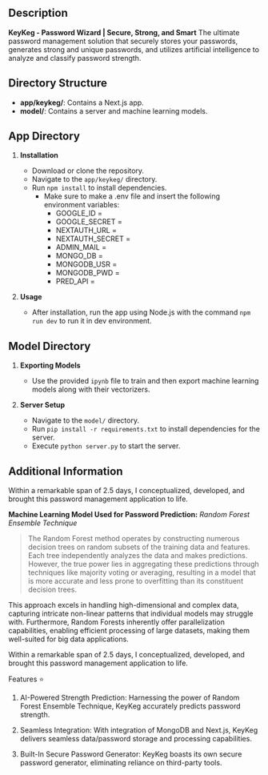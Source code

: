 
## Description
**KeyKeg - Password Wizard | Secure, Strong, and Smart**
The ultimate password management solution that securely stores your passwords, generates strong and unique passwords, and utilizes artificial intelligence to analyze and classify password strength.

## Directory Structure
- **app/keykeg/**: Contains a Next.js app.
- **model/**: Contains a server and machine learning models.

## App Directory
1. **Installation**
   - Download or clone the repository.
   - Navigate to the `app/keykeg/` directory.
   - Run `npm install` to install dependencies.
	   - Make sure to make a .env file and insert the following environment variables:
		   - GOOGLE_ID = 
			- GOOGLE_SECRET = 
			- NEXTAUTH_URL = 
			- NEXTAUTH_SECRET = 
			- ADMIN_MAIL = 
			- MONGO_DB = 
			- MONGODB_USR = 
			- MONGODB_PWD = 
			- PRED_API = 
  
2. **Usage**
   - After installation, run the app using Node.js with the command `npm run dev` to run it in dev environment.

## Model Directory
1. **Exporting Models**
   - Use the provided `ipynb` file to train and then export machine learning models along with their vectorizers.

2. **Server Setup**
   - Navigate to the `model/` directory.
   - Run `pip install -r requirements.txt` to install dependencies for the server.
   - Execute `python server.py` to start the server.

## Additional Information
Within a remarkable span of 2.5 days, I conceptualized, developed, and brought this password management application to life.

**Machine Learning Model Used for Password Prediction:** *Random Forest Ensemble Technique*
> The Random Forest method operates by constructing numerous decision trees on random subsets of the training data and features. Each tree independently analyzes the data and makes predictions. However, the true power lies in aggregating these predictions through techniques like majority voting or averaging, resulting in a model that is more accurate and less prone to overfitting than its constituent decision trees.

This approach excels in handling high-dimensional and complex data, capturing intricate non-linear patterns that individual models may struggle with. Furthermore, Random Forests inherently offer parallelization capabilities, enabling efficient processing of large datasets, making them well-suited for big data applications.


Within a remarkable span of 2.5 days, I conceptualized, developed, and brought this password management application to life. 

Features ⭐️
1. AI-Powered Strength Prediction: 
Harnessing the power of Random Forest Ensemble Technique, KeyKeg accurately predicts password strength. 

2. Seamless Integration: 
With integration of MongoDB and Next.js, KeyKeg delivers seamless data/password storage and processing capabilities. 

3. Built-In Secure Password Generator: 
KeyKeg boasts its own secure password generator, eliminating reliance on third-party tools. 
